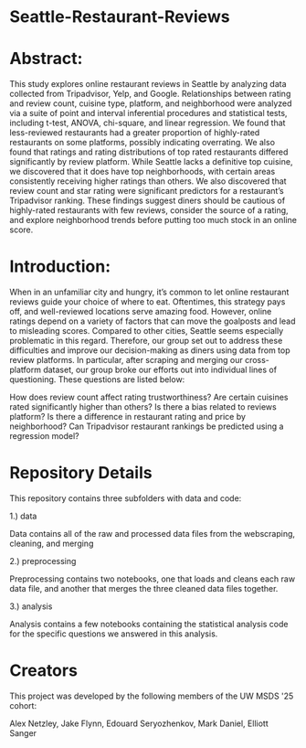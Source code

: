 # Seattle-Restaurant-Reviews

# Abstract:
This study explores online restaurant reviews in Seattle by analyzing data collected from Tripadvisor, Yelp, and Google. Relationships between rating and review count, cuisine type, platform, and neighborhood were analyzed via a suite of point and interval inferential procedures and statistical tests, including t-test, ANOVA, chi-square, and linear regression. We found that less-reviewed restaurants had a greater proportion of highly-rated restaurants on some platforms, possibly indicating overrating. We also found that ratings and rating distributions of top rated restaurants differed significantly by review platform. While Seattle lacks a definitive top cuisine, we discovered that it does have top neighborhoods, with certain areas consistently receiving higher ratings than others. We also discovered that review count and star rating were significant predictors for a restaurant’s Tripadvisor ranking. These findings suggest diners should be cautious of highly-rated restaurants with few reviews, consider the source of a rating, and explore neighborhood trends before putting too much stock in an online score.

# Introduction:
When in an unfamiliar city and hungry, it’s common to let online restaurant reviews guide your choice of where to eat. Oftentimes, this strategy pays off, and well-reviewed locations serve amazing food. However, online ratings depend on a variety of factors that can move the goalposts and lead to misleading scores. Compared to other cities, Seattle seems especially problematic in this regard. Therefore, our group set out to address these difficulties and improve our decision-making as diners using data from top review platforms.
In particular, after scraping and merging our cross-platform dataset, our group broke our efforts out into individual lines of questioning. These questions are listed below:

How does review count affect rating trustworthiness?
Are certain cuisines rated significantly higher than others? 
Is there a bias related to reviews platform? 
Is there a difference in restaurant rating and price by neighborhood?
Can Tripadvisor restaurant rankings be predicted using a regression model?

# Repository Details
This repository contains three subfolders with data and code:

1.) data
    
Data contains all of the raw and processed data files from the webscraping, cleaning, and merging

2.) preprocessing
    
Preprocessing contains two notebooks, one that loads and cleans each raw data file, and another that merges the three cleaned data files together.

3.) analysis
    
Analysis contains a few notebooks containing the statistical analysis code for the specific questions we answered in this analysis.

# Creators
This project was developed by the following members of the UW MSDS '25 cohort:

Alex Netzley, Jake Flynn, Edouard Seryozhenkov, Mark Daniel, Elliott Sanger

